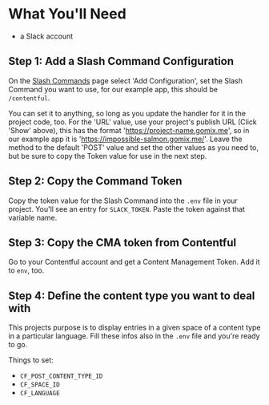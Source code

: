 # What You'll Need

- a Slack account

## Step 1: Add a Slash Command Configuration

On the [Slash Commands](https://slack.com/apps/A0F82E8CA-slash-commands)  page select 'Add Configuration', set the Slash Command you want to use, for our example app, this should be `/contentful`. 

You can set it to anything, so long as you update the handler for it in the project code, too. For the 'URL' value, use your project's publish URL (Click 'Show' above), this has the format 'https://project-name.gomix.me', so in our example app it is 'https://impossible-salmon.gomix.me/'. Leave the method to the default 'POST' value and set the other values as you need to, but be sure to copy the Token value for use in the next step.

## Step 2: Copy the Command Token

Copy the token value for the Slash Command into the `.env` file in your project. You'll see an entry for `SLACK_TOKEN`. Paste the token against that variable name.

## Step 3: Copy the CMA token from Contentful

Go to your Contentful account and get a Content Management Token. Add it to `env`, too.

## Step 4: Define the content type you want to deal with

This projects purpose is to display entries in a given space of a content type in a particular language. Fill these infos also in the `.env` file and you're ready to go.

Things to set:

- `CF_POST_CONTENT_TYPE_ID`
- `CF_SPACE_ID`
- `CF_LANGUAGE`